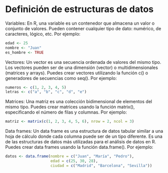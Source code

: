 # Definición de estructuras de datos

Variables: En R, una variable es un contenedor que almacena un valor o conjunto de valores. Pueden contener cualquier tipo de dato: numérico, de caracteres, lógico, etc. Por ejemplo:

``` r
edad <- 25
nombre <- "Juan"
es_hombre <- TRUE
```

Vectores: Un vector es una secuencia ordenada de valores del mismo tipo. Los vectores pueden ser de una dimensión (vector) o multidimensionales (matrices y arrays). Puedes crear vectores utilizando la función c() o generadores de secuencias como seq(). Por ejemplo:

``` r
numeros <- c(1, 2, 3, 4, 5)
letras <- c("a", "b", "c", "d", "e")
```

Matrices: Una matriz es una colección bidimensional de elementos del mismo tipo. Puedes crear matrices usando la función matrix(), especificando el número de filas y columnas. Por ejemplo:

``` r
matriz <- matrix(c(1, 2, 3, 4, 5, 6), nrow = 2, ncol = 3)
```

Data frames: Un data frame es una estructura de datos tabular similar a una hoja de cálculo donde cada columna puede ser de un tipo diferente. Es una de las estructuras de datos más utilizadas para el análisis de datos en R. Puedes crear data frames usando la función data.frame(). Por ejemplo:

``` r
datos <- data.frame(nombre = c("Juan", "María", "Pedro"),
                    edad = c(25, 30, 28),
                    ciudad = c("Madrid", "Barcelona", "Sevilla"))
```

